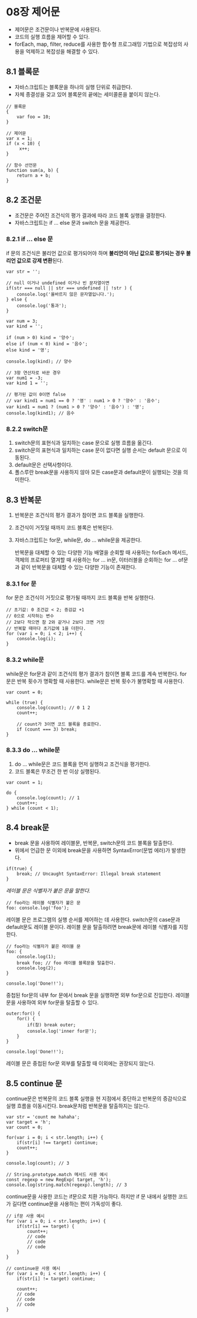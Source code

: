 # 08장 제어문

- 제어문은 조건문이나 반복문에 사용된다.
- 코드의 실행 흐름을 제어할 수 있다.
- forEach, map, filter, reduce를 사용한 함수형 프로그래밍 기법으로 복잡성의 사용을 억제하고 복잡성을 해결할 수 있다.

## 8.1 블록문

- 자바스크립트는 블록문을 하나의 실행 단위로 취급한다.
- 자체 종결성을 갖고 있어 블록문의 끝에는 세미콜론을 붙이지 않는다.

```
// 블록문
{
	var foo = 10;
}

// 제어문
var x = 1;
if (x < 10) {
	 x++;
}

// 함수 선언문
function sum(a, b) {
	return a + b;
}
```

## 8.2 조건문

- 조건문은 주어진 조건식의 평가 결과에 따라 코드 블록 실행을 결정한다.
- 자바스크립트는 if ... else 문과 switch 문을 제공한다.

### 8.2.1 if ... else 문

if 문의 조건식은 불리언 값으로 평가되어야 하며 **불리언이 아닌 값으로 평가되는 경우 불리언 값으로 강제 변환**된다.
```
var str = '';

// null 이거나 undefined 이거나 빈 문자열이면
if(str === null || str === undefined || !str ) {
	console.log('올바르지 않은 문자열입니다.');
} else {
	console.log('통과');
}

var num = 3;
var kind = '';

if (num > 0) kind = '양수';
else if (num < 0) kind = '음수';
else kind = '영';

console.log(kind); // 양수

// 3항 연산자로 바꾼 경우
var num1 = -3;
var kind 1 = '';

// 평가된 값이 0이면 false
// var kind1 = num1 == 0 ? '영' : num1 > 0 ? '양수' : '음수';
var kind1 = num1 ? (num1 > 0 ? '양수' : '음수') : '영';
console.log(kind1); // 음수
```

### 8.2.2 switch문

1. switch문의 표현식과 일치하는 case 문으로 실행 흐름을 옮긴다.
2. switch문의 표현식과 일치하는 case 문이 없다면 실행 순서는 default 문으로 이동된다. 
3. default문은 선택사항이다.
4. 폴스루란 break문을 사용하지 않아 모든 case문과 default문이 실행되는 것을 의미한다.

## 8.3 반복문

1. 반복문은 조건식의 평가 결과가 참이면 코드 블록을 실행한다.
2. 조건식이 거짓일 때까지 코드 블록은 반복된다.
3. 자바스크립트는 for문, while문, do ... while문을 제공한다.

	반복문을 대체할 수 있는 다양한 기능
	배열을 순회할 때 사용하는 forEach 메서드, 객체의 프로퍼티 열겨할 때 사용하는 for ... in문,
	이터러블을 순회하는 for ... of문과 같이 반복문을 대체할 수 있는 다양한 기능이 존재한다.

### 8.3.1 for 문

for 문은 조건식이 거짓으로 평가될 때까지 코드 블록을 반복 실행한다.

```
// 초기값: 0 조건값 < 2; 증감값 +1
// 0으로 시작하는 변수
// 2보다 작으면 참 2와 같거나 2보다 크면 거짓
// 반복할 때마다 초기값에 1을 더한다.
for (var i = 0; i < 2; i++) {
	console.log(i);
}
```

### 8.3.2 while문

while문은 for문과 같이 조건식의 평가 결과가 참이면 블록 코드를 계속 반복한다.
for문은 반복 횟수가 명확할 때 사용한다.
while문은 반복 횟수가 불명확할 때 사용한다.

```
var count = 0;

while (true) {
	console.log(count); // 0 1 2
	count++;

	// count가 3이면 코드 블록을 종료한다.
	if (count === 3) break;
}
```

### 8.3.3 do ... while문

1. do ... while문은 코드 블록을 먼저 실행하고 조건식을 평가한다.
2. 코드 블록은 무조건 한 번 이상 실행된다.

```
var count = 1;

do {
	console.log(count); // 1
	count++;
} while (count < 1);
```

## 8.4 break문

- break 문을 사용하여 레이블문, 반복문, switch문의 코드 블록을 탈출한다.
- 위에서 언급한 문 이외에 break문을 사용하면 SyntaxError(문법 에러)가 발생한다.

```
if(true) {
	break; // Uncaught SyntaxError: Illegal break statement
}
```

*레이블 문은 식별자가 붙은 문을 말한다.*

```
// foo라는 레이블 식별자가 붙은 문
foo: console.log('foo');
```

레이블 문은 프로그램의 실행 순서를 제어하는 데 사용한다. 
switch문의 case문과 default문도 레이블 문이다.
레이블 문을 탈출하려면 break문에 레이블 식별자를 지정한다.

```
// foo라는 식별자가 붙은 레이블 문
foo: {
	console.log(1);
	break foo; // foo 레이블 블록문을 탈출한다.
	console.log(2);
}

console.log('Done!!');
```

중첩된 for문의 내부 for 문에서 break 문을 실행하면 외부 for문으로 진입한다.
레이블 문을 사용하여 외부 for문을 탈출할 수 있다.

```
outer:for() {
	for() {
		if(참) break outer;
		console.log('inner for문');
	}
}

console.log('Done!!');
```

레이블 문은 중첩된 for문 외부를 탈출할 때 이외에는 권장되지 않는다.

## 8.5 continue 문

continue문은 반복문의 코드 블록 실행을 현 지점에서 중단하고 반복문의 증감식으로 실행 흐름을 이동시킨다.
break문처럼 반복문을 탈출하지는 않는다.

```
var str = 'count me hahaha';
var target = 'h';
var count = 0;

for(var i = 0; i < str.length; i++) {
	if(str[i] !== target) continue;
	count++;
}

console.log(count); // 3

// String.prototype.match 메서드 사용 예시
const regexp = new RegExp( target, 'h');
console.log(string.match(regexp).length); // 3
```

continue문을 사용한 코드는 if문으로 치환 가능하다. 
하지만 if 문 내에서 실행한 코드가 길다면 continue문을 사용하는 편이 가독성이 좋다.

```
// if문 사용 예시
for (var i = 0; i < str.length; i++) {
	if(str[i] == target) {
		count++;
		// code
		// code
		// code
	}
}

// continue문 사용 예시
for (var i = 0; i < str.length; i++) {
	if(str[i] != target) continue;
	
	count++;
	// code
	// code
	// code
}
```
